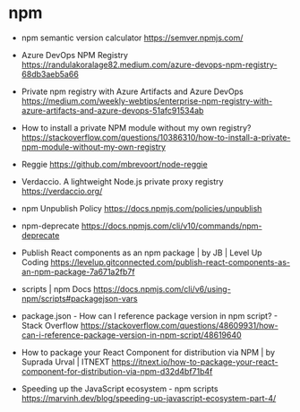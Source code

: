 # npm

* npm semantic version calculator <https://semver.npmjs.com/>

* Azure DevOps NPM Registry <https://randulakoralage82.medium.com/azure-devops-npm-registry-68db3aeb5a66>
* Private npm registry with Azure Artifacts and Azure DevOps <https://medium.com/weekly-webtips/enterprise-npm-registry-with-azure-artifacts-and-azure-devops-51afc91534ab>
* How to install a private NPM module without my own registry? <https://stackoverflow.com/questions/10386310/how-to-install-a-private-npm-module-without-my-own-registry>
* Reggie <https://github.com/mbrevoort/node-reggie>
* Verdaccio. A lightweight Node.js private proxy registry <https://verdaccio.org/>
* npm Unpublish Policy <https://docs.npmjs.com/policies/unpublish>
* npm-deprecate <https://docs.npmjs.com/cli/v10/commands/npm-deprecate>
* Publish React components as an npm package | by JB | Level Up Coding <https://levelup.gitconnected.com/publish-react-components-as-an-npm-package-7a671a2fb7f>

* scripts | npm Docs <https://docs.npmjs.com/cli/v6/using-npm/scripts#packagejson-vars>
* package.json - How can I reference package version in npm script? - Stack Overflow <https://stackoverflow.com/questions/48609931/how-can-i-reference-package-version-in-npm-script/48619640>
* How to package your React Component for distribution via NPM | by Suprada Urval | ITNEXT <https://itnext.io/how-to-package-your-react-component-for-distribution-via-npm-d32d4bf71b4f>
* Speeding up the JavaScript ecosystem - npm scripts <https://marvinh.dev/blog/speeding-up-javascript-ecosystem-part-4/>

